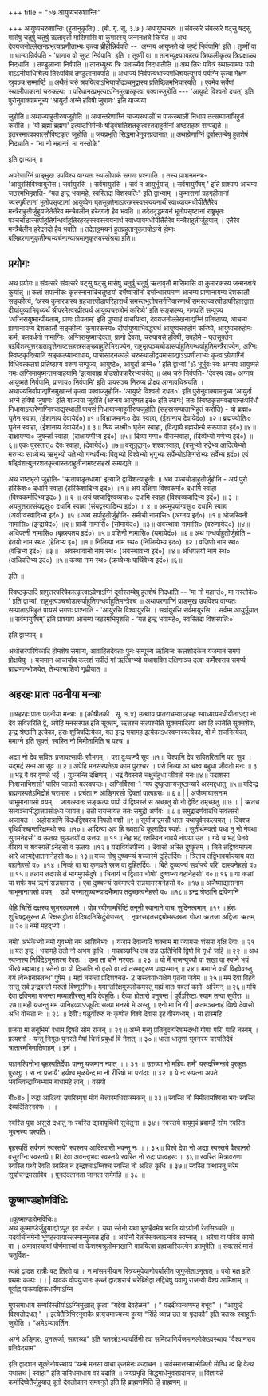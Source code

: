 +++
title = "०७ आयुष्यचरुशान्तिः"

+++
आयुष्यचरुशान्तिः (हुतानुकृतिः) . (बो. गृ. सू. ३.७ ) अथायुष्यचरुः ॥
संवत्सरे संवत्सरे षट्सु षट्सु मासेषु चतुर्षु चतुर्षु ऋतावृतो मासिमासि वा कुमारस्य् जन्मनक्षत्रे क्रियेत ॥ अथ देवयजनोल्लेखनप्रभृत्याप्रणीताभ्यः कृत्वा ब्रीहीन्निर्वपति -- 'अग्नय आयुष्मते वो जुष्टं निर्वपामि' इति। तूष्णीं वा ॥ धान्यान्निर्वपति - 'प्राणाय वो जुष्टं निर्वपामि' इति । तूष्णीं वा ॥ तानभ्युक्ष्याावहत्य त्रिष्फलीकृत्य त्रिःप्रक्षाळ्य निदधाति ॥ तण्डुलान्वा निर्वपति ॥ तानभ्युक्ष्य त्रिः प्रक्षाळ्यैव निदधातीति ॥ अथ तिरः पवित्रं स्थाल्यामपः पयो वाऽऽनीयाधिश्रित्य तिरःपवित्रं तण्डुलानावपति ॥ अथाज्यं निर्वपत्यथाज्यमधिश्रयत्युभयं पर्यग्नि कृत्वा मेक्षणं स्रुवञ्च सम्मार्ष्टि ॥ अथैतं चरुं श्रपयित्वाऽभिघार्योदञ्चमुद्वास्य प्रतिष्ठितमभिघारयति । एवमेव सर्वेषां स्थालीपाकानां चरुकल्पः ॥ परिधानत्प्रभृत्याऽग्निमुखात्कृत्वा पक्वाज्जुहोति --- 'आयुष्टे विश्वतो दधत्' इति पुरोनुवाक्यामनूच्य 'आयुर्दा अग्ने हविषो जुषाणः' इति याज्यया

जुहोति॥ अथाज्याहुतीरुपजुहोति ॥ अथान्तरेणाग्निं चाज्यस्थालीं च पाकस्थालीं निधाय तत्सम्पाताभिहुतं करोति ॥ ‘यो ब्रह्मा ब्रह्मण' इत्यष्टभिर्मन्त्रैः षड्विंशतिशतकृत्वस्तदाहुतीनां अष्टसहस्रं सम्पद्यते ॥ इतरस्मात्पक्वात्सौविष्टकृतं जुहोति ॥ जयप्रभृति
सिद्धमाधेनुवरप्रदानात् ॥ अथाग्रेणाग्निं दूर्वास्तम्बेषु हुतशेषं निदधाति - “मा नो महान्तं, मा नस्तोके”

इति द्वाभ्याम् ॥

अपरेणाग्निं प्राङ्मुख उपविश्य वाग्यतः स्थालीपाकं सगणः प्रश्नााति । तस्य प्राशनमन्त्रः- 'आयुरसिविश्वायुरोस। सर्वायुरसि । सर्वमायुरसि । सर्वं म आयुर्भूयात् । सर्वमायुर्गेषम् ' इति प्राश्याप आचम्य जठरमभिमृशति- “यत इन्द्र भयामहे, स्वस्तिदा विशस्पतिः" इति द्वाभ्याम् ॥ कुमाराणां ग्रहगृहीतानां ज्वरगृहीतानां भूतोपसृष्टानां आयुष्येण घृतसूक्तेनाऽहरहस्स्वस्त्ययनार्थं स्वाध्यायमधीयीतैतैरेव मन्त्रैराहुतीर्जुहुयादेतैतैरेव मन्त्रैवलीन् हरेदगदो हैव भवति ॥ तदेतदृद्धमयनं भूतोपसृष्टानां राष्ट्रभृतः पञ्चचोडास्सर्पाहुतिर्गन्धर्वाहुतिरहरहस्स्वस्त्ययनार्थ स्वाध्यायमधीयीतैतैरेव मन्त्रैराहुतीर्जुहुयात् । एतैरेव मन्त्रैर्बलीन हरेदगदो हैव भवति ॥ तदेतद्धमयनं हुतप्रहुतानुकृतयोऽन्ये होमाः बलिहरणानुकृतीन्यभ्यर्चनान्याश्रमानुकृतयस्संश्रया इति॥

## प्रयोगः

अथ प्रयोगः॥ संवत्सरे संवत्सरे षट्सु षट्सु मासेषु चतुर्षु चतुर्षु ऋतावृतौ मासिमासि वा कुमारकस्य जन्मनक्षत्रे कुर्यात् ॥ कर्ता सपत्नीकः कृतस्नानादिचतुष्टयो दर्भेष्वासीनो दर्भान्धारयमाण आचम्य प्राणानायम्य देशकालौ सङ्कीर्त्य, ‘अस्य कुमारकस्य ग्रहचारपीडापरिहारार्थं समस्तभूतोपसर्गनिवारणार्थं समस्तज्वरपीडापरिहारद्वारा दीर्घायुष्याभिवृध्यर्थं श्रीपरमेश्वरप्रीत्यर्थं आयुष्यचरुहोमं करिष्ये' इति सङ्कल्प्य, गणपतिं सम्पूज्य ‘अग्निरायुष्मान्प्रीयताम्, प्राणः प्रीयताम्' इति पुण्याहं वाचयित्वा, देवयजनोल्लेखनाद्यग्निं प्रतिष्ठाप्य, आचम्य प्राणानायम्य देशकालौ सङ्कीर्त्य ‘कुमारकस्य० दीर्घायुष्याभिवद्ध्यर्थं आयुष्यचरुहोमं करिष्ये, आयुष्यचरुहोमः कर्म, बलवर्धनो नामाग्निः, अग्निरायुष्मान्देवता, प्राणो देवता, चरुपायसे हविषी, उपहोमे - घृतसूक्तेन षइविंशत्युत्तरशतावृत्तेनाष्टसहस्रसङ्ख्याहुतिभिराज्येन, राष्ट्रभृत्पञ्चचोडासर्पाहुतिगन्धर्वाहुतिमन्त्रैराज्येन, अग्निः स्विष्टकृदित्यादि सङ्कल्प्यान्वाधाय, पात्रासादनकाले चरुस्थालीद्वयमासाद्याऽऽप्रणीताभ्यः कृत्वाऽग्रेणाग्निं विधिवत्कलशं प्रतिष्ठाप्य वरुणं सम्पूज्य, आयुष्टे०, आयुर्दा अग्ने० ' इति द्वाभ्यां 'ॐ भूर्भुवः स्वः अग्नय आयुष्मते नमः अग्निमायुष्मन्तमावाहयामि 'इत्यावाह्य षोडशोपचारैरभ्यर्चयेत् ॥ अथ चरुं निर्वपति- 'देवस्य त्वा० अग्नय आयुष्मते निर्वपामि, प्राणाय० निर्वपामि' इति पायसञ्च निरुप्य प्रोक्ष्य अग्नावधिश्रयति । अथाज्यनिर्वापाद्यग्निमुखान्तं कृत्वा पक्वाज्जुहोति- ‘आयुष्टे विश्वतो दधत०' इति पुरोनुवाक्यामनूच्य ‘आयुर्दा अग्ने हविषो जुषाणः' इति याज्यया जुहोति (अग्नय आयुष्मत इदं० इति त्यागः) ततः स्विष्टकृतमवदायान्तःपरिधौ निधायाऽन्तरेणाग्निश्चाद्यस्थालीं पायसं निधायाज्याहुतीरुपजुहोति (सहस्रसम्पाताभिहुतं करोति) - यो ब्रह्मा० घृतेन स्वाहा, (ईशानाय देवायेदं०)॥१॥ विभ्राजमानः० देवः स्वाहा, (ईशानाय देवायेदं०) ॥२॥ ब्रह्मज्योतिः० घृतेन स्वाहा, (ईशानाय देवायेदं०)॥ ३॥ श्रियं लक्ष्मी० घृतेन स्वाहा, (विद्यायै ब्रह्मयोन्यै सरूपाया इदं०)॥४॥ दाक्षायण्यः० जुषन्ताँ स्वाहा, (दाक्षायणीभ्य इदं०) ॥५॥
दिव्या गणा० वीरान्स्वाहा, (दिव्येभ्यो गणेभ्य इदं०) ॥६॥ एकः पुरस्तात्०
देवः स्वाहा, (देवायेदं०) ॥७॥ वसून्रुद्रान्० शश्वत्स्वाहा, (वसुभ्यो रुद्रेभ्य आदित्येभ्यो मरुभ्यः साध्येभ्य ऋभुभ्यो यक्षेभ्यो गन्धर्वेभ्यः पितृभ्यो विश्वेभ्यो भृगुभ्यः सर्पेभ्योऽङ्गिरोभ्यः सर्वेभ्य इदं०) एवं षड्विंशत्युत्तरशतकृत्वास्तदाहुतीनामष्टसहस्रं सम्पद्यते ॥

अथ राष्टभृतो जुहोति- 'ऋताषाडृतधामा' इत्यादि द्वाविंशत्याहुतीः ॥ अथ पञ्चचोडाहुतीर्जुहोति - अयं पुरो हरिकेशः० दधामि स्वाहा (हरिकेशादिभ्य इदं०) ॥१॥ अयं दक्षिणा विश्वकर्मा० दधामि स्वाहा (विश्वकर्मादिभ्याइद० ) ॥ २ ॥
अयं  पश्चाद्विश्वव्यचाः० दधामि स्वाहा (विश्वव्यचादिभ्य इदं०) ॥ ३ ॥ अयमुत्तरात्संयद्वसुः० दधामि स्वाहा (संयद्वस्वादिभ्य इदं०) ॥ ४ ॥ अयमुपर्याग्वसुः० दधामि स्वाहा (अर्वाग्वस्वादिभ्य इदं० ) ॥५॥
अथ सर्पाहुतीर्जुहोति- समीची नामासि० (अग्नय इदं०) ॥१॥ ओजस्विनी नामासि० (इन्द्रायेदं०) ॥२॥ प्राची नामासि० (सोमायेद०) ॥३॥ अवस्थावा नामासि० (वरुणायेद०) ॥४॥ अधिपत्नी नामासि० (बृहस्पतय इदं०) ॥५॥ वशिनी नामासि० (यमायेदं०) ॥६॥
अथ गन्धर्वाहुतीर्जुहोति – हेतयो नाम स्थ० (हेतिभ्य इ०) ॥१॥ निलिम्पा नाम स्थ० (निलिम्पेभ्य इद०) ॥२॥ वज्रिणो नाम स्थ० (वज्रिभ्य इदं०) ॥३॥ | अवस्थावानो नाम स्थ० (अवस्थावभ्य इदं०) ॥४॥ अधिपतयो नाम स्थ० (अधिपतिभ्य इदं०) ॥५॥ कव्या नाम स्थ० (क्रव्येभ्यः पार्थिवेभ्य इदं०)॥६॥

इति ॥

स्विष्टकृदादि प्रागुत्तरपरिषेकात्कृत्वाऽग्रेणाऽग्निं दूर्वास्तम्बेषु हुतशेषं निदधाति -- 'मा नो महान्तं०, मा नस्तोके० ' इति द्वाभ्यां, राष्ट्रभृत्पञ्चचोडासर्पाहुतिगन्धर्वाहुतिमन्त्रैश्च ॥ अथापरणाग्निं प्राङ्मुख उपविश्य वाग्यतः सम्पाताऽभिहुतं पायसं सगणः प्राश्नाति - 'आयुरसि विश्वायुरसि । सर्वायुरसि सर्वमायुरसि । सर्वम्म आयुर्भूयात् ॥ सर्वमायुर्गेषम्' इति प्राश्याप आचम्य जठरमभिमृशति - ‘यत इन्द्र भयामहे०, स्वस्तिदा विशस्पतिः०'

इति द्वाभ्याम् ॥

अथोत्तरपरिषेकादि होमशेष समाप्य, आवाहितदेवताः पुनः सम्पूज्य ऋत्विजः कलशोदकेन यजमानं समणं प्रोक्षयेयुः । यजमान आचार्याय कलशं सपीठं गां ऋत्विग्भ्यो यथाशक्ति दक्षिणाञ्च दत्वा कर्मेश्वराय समर्प्य ब्राह्मणान्भोजयेत्, तेभ्यश्चाशिषो गृह्णीयात् ॥

## अहरहः प्रातः पठनीया मन्त्राः

॥अहरहः प्रातः पठनीया मन्त्राः ॥ (कौषीतकी . सू. १.४) उत्थाय प्रातराचम्याऽहरहः स्वाध्यायमधीयीताऽद्या नो देव सवितरिति द्वे, अपेहि मनसस्पत इति सूक्तम्, ऋतश्च सत्यश्चेति सूक्तमादित्या अव हि त्यतेति सूक्तशेषः, इन्द्र श्रेष्ठानि इत्येका, हंसः शुचिषदित्येका, यत इन्द्र भयामह इत्येकाऽधस्वप्नस्यत्येका, यो मे राजनित्येका, ममाग्ने इति सूक्तं, स्वस्ति नो मिमीतामिति च पश्च ॥

अद्या नो देव सवितः प्रजावत्सावीः सौभगम् । परा दुःष्वप्न्यै सुव ॥१॥ विश्वानि देव सवितरितानि परा सुव । यद्भद्रं सन्म आ सुव ॥ २॥ अपेहि मनसस्पतेऽप काम पुरश्चर । परो नित्या आ चक्ष्व बहुधा जीवतो मनः ॥ ३ ॥ भद्रं वै वर वृणते भई । युञ्जन्ति दक्षिणम् । भद्रं वैवस्वते चक्षुर्चहुधा जीवतो मनः॥४॥ यदाशसा निःशसाभिशसो' पारिम जाग्रतो यत्स्वपन्तः। अग्निर्विश्वा-1 न्यप दुष्कृतान्यजुष्टान्यारे अस्मद्दधातु ॥५॥ यदिन्द्र ब्रह्मणस्पतेऽभिद्रोहं चरामास । प्रचंता न आङ्गिरसो द्विषतां पात्वहसः ॥ ६॥ | | अजैष्माघासनाम चाभूमानागसो वयम् । जाग्रत्स्वनः सङ्कल्पः पापो यं द्विष्मस्तं स अच्छतु यो नो द्वेष्टि तमृच्छतु ॥ ७ ॥ | ऋतच सत्यञ्चाभीद्धात्तपसोऽध्य जायत। ततो रायजायत ततः समुद्रो अर्णवः ॥ ८॥ समुद्रादर्णवादधि संवत्सरो अजायत । अहोरात्राणि विदधद्विश्वस्य मिषतो वशी ॥९॥ सूर्याचन्द्रमसौ धाता यथापूर्वमकल्पयत् । दिवश्च पृथिवीश्चान्तरिक्षमथो स्वः ॥१०॥ आदित्या अव हि ख्यताधि कूलादिव स्पर्शः । सुतीर्थमवतो यथा नु नो नेषथा सुगमनेहसो' व ऊतयः सुऊतयों व उत्तयः ॥ ११॥ नेह भद्रं रक्षस्विन नावयै नोपया उत । गवे च भद्रं धेनवे वीराय च श्रवस्यते'ऽनेहसो व ऊतयः ॥१२॥ यदाविर्यदपीच्यं । देवासो अस्ति दुष्कृतम् । त्रिते तद्विश्वमाप्त्य आरे अस्मद्देधातनानेहसो व०॥ १३॥ यच्च गोषु दुष्ष्वप्न्यं यच्चास्मे दुहितर्दिवः । त्रिताय तद्विभावर्याप्त्याय परा वहानेहसो व० ॥१४॥ निष्कं वा घा कृणवते स्रज वा दुहितर्दिवः । बिते दुष्ष्वप्न्यं सर्वाप्त्ये परि' दास्यनेहसो व० ॥ १५॥ तन्नाय तदपसे तं भागमुपसेदुषे । त्रितायं च द्विताय चोषो' दुष्ष्वप्न्य वहानेहसो' व०॥ १६॥ या कलां या शर्फ यथ ऋणं सन्नयामास । ए॒वा दुष्ष्वप्न्यं सर्वमाप्त्ये सन्नयामस्यनेहसो व० ॥१७॥ अजैष्माद्यासनाम चाभूमानागसो वयम् । उपो यस्माशुष्ष्वप्न्यादभैष्माप तदुच्छत्वनेहसो व० ॥१८॥ इन्द्र श्रेष्ठानि द्रविणानि

धेहि चित्तिं दक्षस्य सुभगत्वमस्मे । पोष रयीणामरिष्टिं तनूनी स्वानाने वाचः सुदिनत्वमाम् ॥१९॥ हंसः शुचिषद्वसुरन्त A रिक्षसद्धोता वेदिषदतिथिर्दुरोणसत् । नृषरसहतसद्व्योमसढब्जा गोजा ऋतजा अद्विजा ऋतम् ॥ २०॥ नमो महद्भ्यो ।

नमो' अर्भकेभ्यो नमो युवभ्यो नम आशिनेभ्यः । यजाम देवान्यदि शक्नाम मा ज्यायसः शंसमा वृक्षि देवाः ॥ २१ ॥ यत इन्द्र | भयामहे ततो नो अभय कृधि । मघवञ्छन्धि तव तन्न ऊतिभिर्वि द्विषो वि मृधो जहि ॥ २२ ॥ अध स्वप्नस्य निर्विदेऽभुनतश्च रेवतः । उभा ता बनि नश्यतः ॥ २३ ॥ यो में राजन्युज्यौ वा सखा वा स्वप्ने भयं भीरवे मह्यमाह। स्तेनो वा यो दिप्सति नो वृको वा त्वं तस्माद्वरुण पाह्यस्मान् ॥ २४॥ ममाग्ने वर्ची विहवेवस्तु वयं त्वेन्धानास्तन्ध' पुषेम । मह्यं नमन्तां प्रदिशश्चत- 2 सस्त्वयाध्यक्षेण पृतना जयेम ॥ २५॥ मम देवा विहवे सन्तु सर्व इन्द्रवन्तो मरुतो विष्णुरग्निः। ममान्तरिक्षमुरुलोकमस्तु मह्यं वातः पवतां कामे' अस्मिन् ॥ २६॥ मयि देवा द्रविणमा यजन्ता मय्याशीरस्तु मयि देवहूतिः। दैव्या होतारो वनुषन्त | पूर्वेऽरिष्टाः स्याम तन्वा सुवीराः ॥ २७॥ मही यजन्तु मम यानिहव्याऽऽकूतिः सत्या मनसो मे अस्तु । एनो मा नि गी | कतमञ्चनाहं विश्वे देवासो अधि वोचता नः ॥ २८ ॥ देवी': षळुर्वीरुरु नः कृणोत विश्वे देवास इह वीरयध्वम् । मा हास्महि ।

प्रजया मा तनूभिर्मा रधाम द्विषते सोम राजन् ॥ २९॥ अग्ने मन्यु प्रतिनुदन्परेषामदब्धो गोपाः परि' पाहि नस्वम् । प्रत्यश्नो - यन्तु निगुतः पुनस्ते मैषां चित्तं प्रबुधां वि नेशत् ॥ ३०॥ धाता धातृणां भुवनस्य यस्पतिदेवं त्रातारमभिमातिषाहम् । इमं ।

यज्ञमश्विनोभा बृहस्पतिर्देवाः पान्तु यजमान न्यात् ।। ३१ ॥ उरुव्या नो महिषः शर्म' यसदस्मिन्हवे पुरुहूतः पुरुक्षुः । स नः प्रजायै' हर्यश्व मृळयेन्द्र मा नौ रीरिषो मा परांदाः ॥ ३२ ॥ ये नः सपत्ना अपते भवन्त्विन्द्राग्निभ्याम बाधामहे तान् । वसयो

बी०ब्र० | रुद्रा आदित्या उपरिस्पृश मोयं चेत्तारमधिराजमकन् ॥ ३३॥ स्वस्ति नौ मिमीतामश्विना भगः स्वस्ति देव्यदितिरनर्वणः । ।

स्वस्ति पूषा असुरो दधातु नः स्वस्ति द्यावापृथिवी सुचेतुना ॥ ३४॥ स्वस्तये वायुमुपं ब्रवामहै सोम स्वस्ति भुवनस्य यस्पतिः।

बृहस्पतिं सर्वगणं स्वस्तये' स्वस्तय आदित्यासेो भवन्तु नः ।। ३५॥ विश्वे देवा नो अद्या स्वस्तये वैश्वानरो वसुरग्निः स्वस्तये। RI देवा अवन्त्वृभवः स्वस्तये स्वस्ति नो रुद्रः पात्वहसः ॥ ३६॥ स्वस्ति मित्रावरुणा स्वस्ति पथ्ये रेवति स्वस्ति न इन्द्रश्चाऽग्निश्च स्वस्ति नो अदित कृधि ॥ ३७॥ स्वस्ति पन्थामनु चरेम सूर्याचन्द्रमसाविव । पुनर्ददतानता जानता समेमहि ॥ ३८ ॥

## कूष्माण्डहोमविधिः

॥कूष्माण्डहोमविधिः॥  
अथ कूष्माण्डैर्जुहुयाद्योऽपूत इव मन्येत ॥ यथा स्तेनो यथा भ्रूणहैवमेष भवति योऽयोनौ रेतसिञ्चति ॥ यदर्वाचीनमेनो भूणहत्यायास्तस्मान्मुच्यत इति ॥ अयोनौ रेतस्सिक्त्वाऽन्यत्र स्वप्नात् ॥ अरेपा वा पवित्र कामो वा । अमावास्यायां पौर्णमास्यां वा केशश्मश्रुलोमनखानि वापयित्वा ब्रह्मचारिकल्पेन व्रतमुपैति ॥ संवत्सरं मासं चतुर्विश-

त्यहो द्वादश रात्रीः षट् तिस्रो वा ॥ न मांसमभीयान स्त्रियमुपेयानोपर्यासीत जुगुप्सेताऽनृतात् ॥ पयो भक्ष इति प्रथमः कल्पः ।। | यावकं वोपयुञानः कृच्तं द्वादशरात्रं चरेब्रिक्षेद्वा तद्विधेषु यवागू राजन्यो वैश्य आमिक्षाम् ॥ पूर्वाह्न पाकयज्ञिकधर्मेणाऽग्नि

मुपसमाधाय सम्परिस्तीर्याऽऽग्निमुखात् कृत्वा “यद्देवा देवहेळनं" । “ यददीव्यन्त्रणमहं बभूव" । “आयुष्टे विश्वतोदधत् " । इत्येतैत्रिभिरनुवाकैः प्रत्यृचमाज्यस्य हुत्या “सिंहे व्याघ्र उत या पृदाकौ” इति चतस्रः स्वाहुतीः जुहोति । “अमेऽभ्यावर्तिन,

अग्ने अङ्गिरः, पुनरूर्जा, सहरय्या" इति चतस्रोऽभ्यावर्तिनी त्वा समित्पाणिर्यजमानलोकेऽवस्थाय “वैश्वानराय प्रतिवेदयाम"

इति द्वादशन सूक्तेनोपस्थाय “यन्मे मनसा वाचा कृतमेनः कदाचन । सर्वस्मात्तस्मान्मेळितो मोग्धि त्वं हि वेत्थ यथातथ | स्वाहा" इति समिधमाधाय वरं ददाति ॥ जयप्रभृति सिद्धमाधेनुवरप्रदानात् ॥ विज्ञायते कर्मादिष्वेतैर्जुहुयात् पूतो देवलोकान समश्नुते इति हि ब्राह्मणमिति हि ब्राह्मणम् ॥
